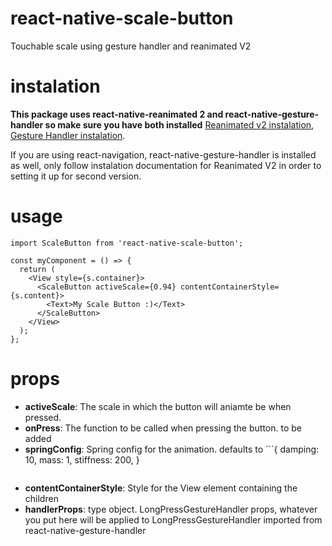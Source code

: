 # react-native-scale-button

Touchable scale using gesture handler and reanimated V2

# instalation
**This package uses react-native-reanimated 2 and react-native-gesture-handler so make sure you have both installed**
[Reanimated v2 instalation](https://docs.swmansion.com/react-native-reanimated/docs/installation#installing-the-package),
[Gesture Handler instalation](https://docs.swmansion.com/react-native-reanimated/docs/installation#installing-the-package).

If you are using react-navigation, react-native-gesture-handler is installed as well, only follow instalation documentation for Reanimated V2 in order to setting it up for second version.

# usage
```
import ScaleButton from 'react-native-scale-button';

const myComponent = () => {
  return (
    <View style={s.container}>
      <ScaleButton activeScale={0.94} contentContainerStyle={s.content}>
        <Text>My Scale Button :)</Text>
      </ScaleButton>
    </View>
  );
};
```

# props
* **activeScale**: The scale in which the button will aniamte be when pressed.
* **onPress**: The function to be called when pressing the button. to be added
* **springConfig**: Spring config for the animation. defaults to ```{
    damping: 10,
    mass: 1,
    stiffness: 200,
  }
  ```
* **contentContainerStyle**: Style for the View element containing the children
* **handlerProps**: type object. LongPressGestureHandler props, whatever you put here will be applied to LongPressGestureHandler imported from react-native-gesture-handler
